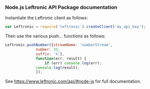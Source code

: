 ### Node.js Leftronic API Package documentation

Instantiate the Leftronic client as follows:

```javascript
var Leftronic = require('leftronic').createClient('my_api_key');
```

Then use the various push... functions as follows:

```javascript
Leftronic.pushNumber({streamName: 'numberStream',
		      number: 35,
		      suffix: '%'},
		      function(err, result) {
		          if (err) console.log(err);
			  console.log(result);
			  });
```

See https://www.leftronic.com/api/#node-js for full documentation.
